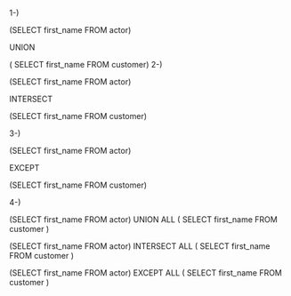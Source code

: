 1-)

(SELECT first_name FROM actor)

UNION

(
SELECT first_name FROM customer)
2-)

(SELECT first_name FROM actor)

INTERSECT

(SELECT first_name FROM customer)

3-)

(SELECT first_name FROM actor)

EXCEPT

(SELECT first_name FROM customer)

4-)

(SELECT first_name FROM actor) UNION ALL ( SELECT first_name FROM customer )

(SELECT first_name FROM actor) INTERSECT ALL ( SELECT first_name FROM customer )

(SELECT first_name FROM actor) EXCEPT ALL ( SELECT first_name FROM customer )
